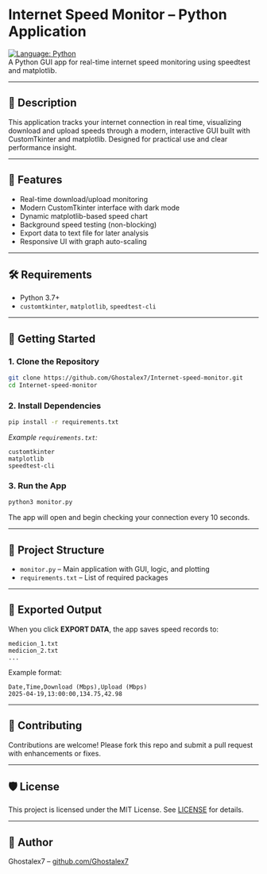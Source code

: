 # Internet Speed Monitor – Python Application

[![Language: Python](https://img.shields.io/badge/language-python-blue.svg)](https://www.python.org/)  
A Python GUI app for real-time internet speed monitoring using speedtest and matplotlib.

---

## 📘 Description
This application tracks your internet connection in real time, visualizing download and upload speeds through a modern, interactive GUI built with CustomTkinter and matplotlib. Designed for practical use and clear performance insight.

---

## 🔧 Features
- Real-time download/upload monitoring
- Modern CustomTkinter interface with dark mode
- Dynamic matplotlib-based speed chart
- Background speed testing (non-blocking)
- Export data to text file for later analysis
- Responsive UI with graph auto-scaling

---

## 🛠 Requirements
- Python 3.7+
- `customtkinter`, `matplotlib`, `speedtest-cli`

---

## 🚀 Getting Started

### 1. Clone the Repository
```bash
git clone https://github.com/Ghostalex7/Internet-speed-monitor.git
cd Internet-speed-monitor
```

### 2. Install Dependencies
```bash
pip install -r requirements.txt
```
_Example `requirements.txt`:_
```
customtkinter
matplotlib
speedtest-cli
```

### 3. Run the App
```bash
python3 monitor.py
```
The app will open and begin checking your connection every 10 seconds.

---

## 📂 Project Structure
- `monitor.py` – Main application with GUI, logic, and plotting
- `requirements.txt` – List of required packages

---

## 💾 Exported Output
When you click **EXPORT DATA**, the app saves speed records to:
```
medicion_1.txt
medicion_2.txt
...
```
Example format:
```
Date,Time,Download (Mbps),Upload (Mbps)
2025-04-19,13:00:00,134.75,42.98
```

---

## 🤝 Contributing
Contributions are welcome! Please fork this repo and submit a pull request with enhancements or fixes.

---

## 🛡 License
This project is licensed under the MIT License. See [LICENSE](LICENSE) for details.

---

## 👤 Author
Ghostalex7 – [github.com/Ghostalex7](https://github.com/Ghostalex7)

